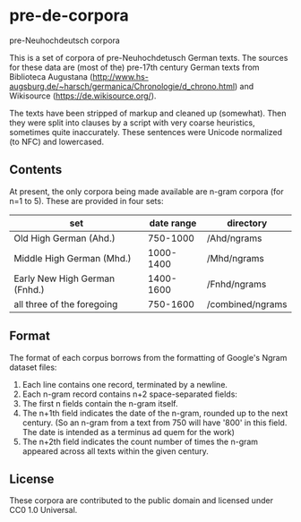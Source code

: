pre-de-corpora
==============

pre-Neuhochdeutsch corpora

This is a set of corpora of pre-Neuhochdetusch German texts. The sources for these data are (most of the) pre-17th century German texts from Biblioteca Augustana (http://www.hs-augsburg.de/~harsch/germanica/Chronologie/d_chrono.html) and Wikisource (https://de.wikisource.org/).

The texts have been stripped of markup and cleaned up (somewhat). Then they were split into clauses by a script with very coarse heuristics, sometimes quite inaccurately. These sentences were Unicode normalized (to NFC) and lowercased.

## Contents
At present, the only corpora being made available are n-gram corpora (for n=1 to 5). These are provided in four sets:

| set                           | date range | directory        |
|-------------------------------|------------|------------------|
| Old High German (Ahd.)        | 750-1000   | /Ahd/ngrams      |
| Middle High German (Mhd.)     | 1000-1400  | /Mhd/ngrams      |
| Early New High German (Fnhd.) | 1400-1600  | /Fnhd/ngrams      |
| all three of the foregoing    | 750-1600   | /combined/ngrams |

## Format
The format of each corpus borrows from the formatting of Google's Ngram dataset files:
 1. Each line contains one record, terminated by a newline.
 2. Each n-gram record contains n+2 space-separated fields:
   1. The first n fields contain the n-gram itself.
   2. The n+1th field indicates the date of the n-gram, rounded up to the next century. (So an n-gram from a text from 750 will have '800' in this field. The date is intended as a terminus ad quem for the work)
   3. The n+2th field indicates the count number of times the n-gram appeared across all texts within the given century.

## License
These corpora are contributed to the public domain and licensed under CC0 1.0 Universal.
